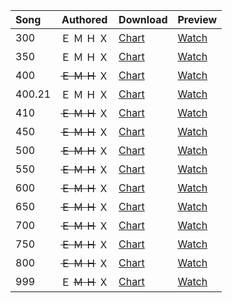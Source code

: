 | Song               | Authored              | Download                       | Preview                                              |
|:-------------------|-----------------------|--------------------------------|------------------------------------------------------|
| 300                |    Ｅ    Ｍ    Ｈ    Ｘ   | [Chart](300.chart?raw=true)    | [Watch](https://www.youtube.com/watch?v=AiHZeQxSQzw) |
| 350                |    Ｅ    Ｍ    Ｈ    Ｘ   | [Chart](350.chart?raw=true)    | [Watch](https://www.youtube.com/watch?v=pEB-EwYZBa8) |
| 400                |  ~~Ｅ    Ｍ    Ｈ~~  Ｘ   | [Chart](400.chart?raw=true)    | [Watch](https://www.youtube.com/watch?v=VExjAzMbyd0) |
| 400.21             |    Ｅ    Ｍ    Ｈ    Ｘ   | [Chart](400.21.chart?raw=true) | [Watch](https://www.youtube.com/watch?v=COtxd_42-wE) |
| 410                |  ~~Ｅ    Ｍ    Ｈ~~  Ｘ   | [Chart](410.chart?raw=true)    | [Watch](https://www.youtube.com/watch?v=4kBdUFQ3Bz8) |
| 450                |  ~~Ｅ    Ｍ    Ｈ~~  Ｘ   | [Chart](450.chart?raw=true)    | [Watch](https://www.youtube.com/watch?v=X08-bVcLzrE) |
| 500                |  ~~Ｅ    Ｍ    Ｈ~~  Ｘ   | [Chart](500.chart?raw=true)    | [Watch](https://www.youtube.com/watch?v=TMDtws1jsiM) |
| 550                |  ~~Ｅ    Ｍ    Ｈ~~  Ｘ   | [Chart](550.chart?raw=true)    | [Watch](https://www.youtube.com/watch?v=7uL-LpVhj2Q) |
| 600                |  ~~Ｅ    Ｍ    Ｈ~~  Ｘ   | [Chart](600.chart?raw=true)    | [Watch](https://www.youtube.com/watch?v=ii81BNdZYJA) |
| 650                |  ~~Ｅ    Ｍ    Ｈ~~  Ｘ   | [Chart](650.chart?raw=true)    | [Watch](https://www.youtube.com/watch?v=Bdl9sGtxNyg) |
| 700                |  ~~Ｅ    Ｍ    Ｈ~~  Ｘ   | [Chart](700.chart?raw=true)    | [Watch](https://www.youtube.com/watch?v=GRQitanhE5o) |
| 750                |  ~~Ｅ    Ｍ    Ｈ~~  Ｘ   | [Chart](750.chart?raw=true)    | [Watch](https://www.youtube.com/watch?v=BjJm97jL6PA) |
| 800                |  ~~Ｅ    Ｍ    Ｈ~~  Ｘ   | [Chart](800.chart?raw=true)    | [Watch](https://www.youtube.com/watch?v=UUIA34nEUd4) |
| 999                |    Ｅ  ~~Ｍ    Ｈ~~  Ｘ   | [Chart](999.chart?raw=true)    | [Watch](https://www.youtube.com/watch?v=cs7gqa2obJA) |
